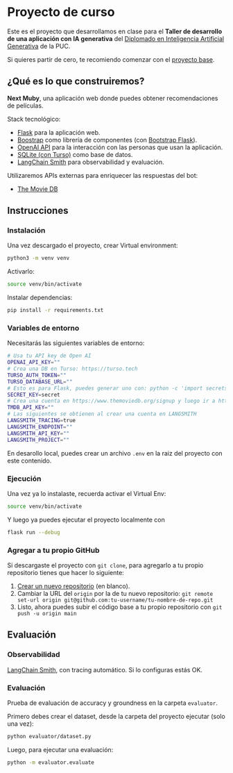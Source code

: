 # Proyecto de curso

Este es el proyecto que desarrollamos en clase para el **Taller de desarrollo de una aplicación con IA generativa** del [Diplomado en Inteligencia Artificial Generativa](https://educacioncontinua.uc.cl/programas/diplomado-en-inteligencia-artificial-generativa/) de la PUC.

Si quieres partir de cero, te recomiendo comenzar con el [proyecto base](https://github.com/DIAG-TALLER-2024/base).

## ¿Qué es lo que construiremos?

**Next Muby**, una aplicación web donde puedes obtener recomendaciones de películas.

Stack tecnológico:

- [Flask](https://flask.palletsprojects.com/en/stable/) para la aplicación web.
- [Boostrap](https://getbootstrap.com/) como librería de componentes (con [Bootstrap Flask](https://bootstrap-flask.readthedocs.io/en/stable/)).
- [OpenAI API](https://platform.openai.com/) para la interacción con las personas que usan la aplicación.
- [SQLite (con Turso)](https://turso.tech/) como base de datos.
- [LangChain Smith](https://smith.langchain.com/) para observabilidad y evaluación.

Utilizaremos APIs externas para enriquecer las respuestas del bot:

- [The Movie DB](https://www.themoviedb.org/signup)

## Instrucciones

### Instalación

Una vez descargado el proyecto, crear Virtual environment:

```sh
python3 -m venv venv
```

Activarlo:

```sh
source venv/bin/activate
```

Instalar dependencias:

```sh
pip install -r requirements.txt
```

### Variables de entorno

Necesitarás las siguientes variables de entorno:

```bash
# Usa tu API key de Open AI
OPENAI_API_KEY=""
# Crea una DB en Turso: https://turso.tech
TURSO_AUTH_TOKEN=""
TURSO_DATABASE_URL=""
# Esto es para Flask, puedes generar uno con: python -c 'import secrets; print(secrets.token_hex())'
SECRET_KEY=secret
# Crea una cuenta en https://www.themoviedb.org/signup y luego ir a https://www.themoviedb.org/settings/api
TMDB_API_KEY=""
# Las siguientes se obtienen al crear una cuenta en LANGSMITH
LANGSMITH_TRACING=true
LANGSMITH_ENDPOINT=""
LANGSMITH_API_KEY=""
LANGSMITH_PROJECT=""
```

En desarollo local, puedes crear un archivo `.env` en la raiz del proyecto con este contenido.

### Ejecución

Una vez ya lo instalaste, recuerda activar el Virtual Env:


```sh
source venv/bin/activate
```

Y luego ya puedes ejecutar el proyecto localmente con

```sh
flask run --debug
```

### Agregar a tu propio GitHub

Si descargaste el proyecto con `git clone`, para agregarlo a tu propio repositorio tienes que hacer lo siguiente:

1. [Crear un nuevo repositorio](https://github.com/new) (en blanco).
2. Cambiar la URL del `origin` por la de tu nuevo repositorio: `git remote set-url origin git@github.com:tu-username/tu-nombre-de-repo.git`
3. Listo, ahora puedes subir el código base a tu propio repositorio con `git push -u origin main`

## Evaluación

### Observabilidad

[LangChain Smith](https://smith.langchain.com/), con tracing automático. Si lo configuras estás OK.

### Evaluación

Prueba de evaluación de accuracy y groundness en la carpeta `evaluator`.

Primero debes crear el dataset, desde la carpeta del proyecto ejecutar (solo una vez):

```sh
python evaluator/dataset.py
```

Luego, para ejecutar una evaluación:

```sh
python -m evaluator.evaluate
```
